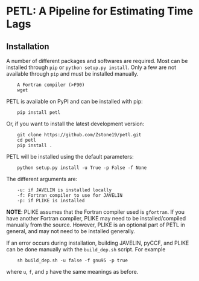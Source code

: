 PETL: A Pipeline for Estimating Time Lags
==========================================

Installation
------------
A number of different packages and softwares are required. Most can be installed through `pip` or `python setup.py install`. Only a few are not available through `pip` and must be installed manually.
```
    A Fortran compiler (>F90)
    wget
```

PETL is available on PyPI and can be installed with pip:
```
    pip install petl
```

Or, if you want to install the latest development version:
```
    git clone https://github.com/Zstone19/petl.git
    cd petl
    pip install .
```

PETL will be installed using the default parameters:
```
    python setup.py install -u True -p False -f None
```

The different arguments are:
```
    -u: if JAVELIN is installed locally
    -f: Fortran compiler to use for JAVELIN
    -p: if PLIKE is installed
```

**NOTE**: PLIKE assumes that the Fortran compiler used is `gfortran`. If you have another Fortran compiler, PLIKE may need to be installed/compiled manually from the source. However, PLIKE is an optional part of PETL in general, and may not need to be installed generally.

If an error occurs during installation, building JAVELIN, pyCCF, and PLIKE can be done manually with the `build_dep.sh` script. For example
```
    sh build_dep.sh -u false -f gnu95 -p true
```
where `u`, `f`, and `p` have the same meanings as before.